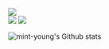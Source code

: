 <a href="https://hits.seeyoufarm.com"><img src="https://hits.seeyoufarm.com/api/count/incr/badge.svg?url=https%3A%2F%2Fgithub.com%2Fmint-young%2Fhit-counter&count_bg=%23C5DBE6&title_bg=%23555555&icon=&icon_color=%23E7E7E7&title=hits&edge_flat=false"/></a>  
<a href = "https://mint-young.github.io" target="_blank"><img src="https://img.shields.io/badge/Blog-c5dbe6?style=flat&logo=GitHub&logoColor=white"/></a>
<a href = "https://www.linkedin.com/in/ha-young-park-aa91651aa" target="_blank"><img src = "https://img.shields.io/badge/LinkedIn-0077b5?style=flat&logo=LinkedIn&logoColor=white"/></a>

![mint-young's Github stats](https://github-readme-stats.vercel.app/api?username=mint-young&show_icons=true)

<!--
**mint-young/mint-young** is a ✨ _special_ ✨ repository because its `README.md` (this file) appears on your GitHub profile.

Here are some ideas to get you started:

- 🔭 I’m currently working on ...
- 🌱 I’m currently learning ...
- 👯 I’m looking to collaborate on ...
- 🤔 I’m looking for help with ...
- 💬 Ask me about ...
- 📫 How to reach me: ...
- 😄 Pronouns: ...
- ⚡ Fun fact: ...
-->
